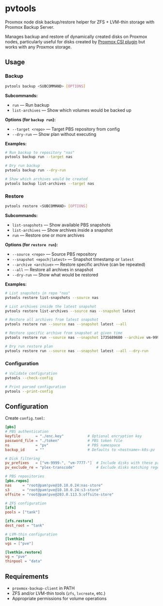 # pvtools

Proxmox node disk backup/restore helper for ZFS + LVM-thin storage with Proxmox Backup Server.

Manages backup and restore of dynamically created disks on Proxmox nodes, particularly useful for disks created by [Proxmox CSI plugin](https://github.com/sergelogvinov/proxmox-csi-plugin) but works with any Proxmox storage.

## Usage

### Backup

```bash
pvtools backup <SUBCOMMAND> [OPTIONS]
```

**Subcommands:**
- `run` — Run backup
- `list-archives` — Show which volumes would be backed up

**Options (for `backup run`):**
- `--target <repo>` — Target PBS repository from config
- `--dry-run` — Show plan without executing

**Examples:**
```bash
# Run backup to repository "nas"
pvtools backup run --target nas

# Dry run backup
pvtools backup run --dry-run

# Show which archives would be created
pvtools backup list-archives --target nas
```

### Restore

```bash
pvtools restore <SUBCOMMAND> [OPTIONS]
```

**Subcommands:**
- `list-snapshots` — Show available PBS snapshots
- `list-archives` — Show archives inside a snapshot
- `run` — Restore one or more archives

**Options (for `restore run`):**
- `--source <repo>` — Source PBS repository
- `--snapshot <epoch|latest>` — Snapshot timestamp or `latest`
- `--archive <archive>` — Restore specific archive (can be repeated)
- `--all` — Restore all archives in snapshot
- `--dry-run` — Show what would be restored

**Examples:**
```bash
# List snapshots in repo "nas"
pvtools restore list-snapshots --source nas

# List archives inside the latest snapshot
pvtools restore list-archives --source nas --snapshot latest

# Restore all archives from latest snapshot
pvtools restore run --source nas --snapshot latest --all

# Restore specific archive from snapshot at given time
pvtools restore run --source nas --snapshot 1735689600 --archive vm-9999-disk-data.raw

# Dry run restore plan
pvtools restore run --source nas --snapshot latest --all --dry-run
```

### Configuration

```bash
# Validate configuration
pvtools --check-config

# Print parsed configuration
pvtools --print-config
```

## Configuration

Create `config.toml`:

```toml
[pbs]
# PBS authentication
keyfile       = "./enc.key"           # Optional encryption key
password_file = "./token"             # PBS token file
ns            = "pv"                  # PBS namespace
backup_id     = ""                    # Defaults to <hostname>-k8s-pv

# Disk filtering
pv_prefixes   = ["vm-9999-", "vm-7777-"]  # Include disks with these prefixes
pv_exclude_re = "plex-transcode"          # Exclude disks matching regex

# PBS repositories
[pbs.repos]
nas     = "root@pam!pve@10.10.0.24:nas-store"
s3      = "root@pam!pve@10.10.0.24:s3-store"
offsite = "root@pam!pve@203.0.113.5:offsite-store"

# ZFS configuration
[zfs]
pools = ["tank"]

[zfs.restore]
dest_root = "tank"

# LVM-thin configuration  
[lvmthin]
vgs = ["pve"]

[lvmthin.restore]
vg = "pve"
thinpool = "data"
```

## Requirements

- `proxmox-backup-client` in PATH
- ZFS and/or LVM-thin tools (`zfs`, `lvcreate`, etc.)
- Appropriate permissions for volume operations
